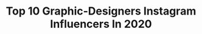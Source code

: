 ---
title: Top 10 Graphic-Designers Instagram Influencers In 2020
description: >-
  Find top graphic-designers Instagram influencers in 2020. Most popular hashtags: #instagram #expofilm #modaportugal #digitalart.
platform: Instagram
profiles:
  - username: "jjahcky"
    fullname: >-
      JAHCKY 💙🌧
    location: "Italy"
    followers: 20699
    engagement: 1171
    commentsToLikes: 0.614236
    id: ck1357lmf03nf0i19tia4dloa
    verified: false
    hashtags: "#futurerider, #streetstyle, #streetwear, #airforce"
  - username: "chispipika"
    fullname: >-
      ♡ 忘れられない鋼 🍂
    location: "Japan"
    followers: 8273
    engagement: 2012
    commentsToLikes: 0.054720
    id: ck5zyixk79yx80i14nnz9e6zn
    verified: false
    hashtags: "#eclectic, #art, #instagram, #simplycooldesign"
  - username: "martinhagomez"
    fullname: >-
      Martinha Gomez
    location: "Portugal"
    followers: 25521
    engagement: 528
    commentsToLikes: 0.232442
    id: ck0tybj33marc0i19b7w37ha9
    verified: false
    hashtags: "#spring, #bridge, #tattoo, #hairstyle"
  - username: "shootquality"
    fullname: >-
      S H O O T   Q U A L I T Y 📸
    location: "France"
    followers: 107565
    engagement: 2291
    commentsToLikes: 0.021347
    id: ck6trap7gxwad0j71xh60gszb
    verified: false
    hashtags: "#photographer, #portraitspage, #brands, #aovportraits"
  - username: "alicecatdesigner"
    fullname: >-
      alicecatdesigner
    location: "France"
    followers: 110558
    engagement: 365
    commentsToLikes: 0.149311
    id: ck14il5tcfyh90i19lywyr81c
    verified: false
    hashtags: "#moisdavril, #tiktok, #coaching, #petitefrenchie"
  - username: "branorozcom"
    fullname: >-
      Bran Orozco Muñoz
    location: "Colombia"
    followers: 17188
    engagement: 527
    commentsToLikes: 0.110827
    id: ck15ux3olox5w0i19y3al30ix
    verified: false
    hashtags: "#travelcolombia, #hotelhilton, #barranquilla, #style"
  - username: "miridesign10"
    fullname: >-
      MIRI LIBERMAN ▪ מירי ליברמן
    location: ""
    followers: 11431
    engagement: 817
    commentsToLikes: 0.338827
    id: ck5ccz59qi97l0i117fo29s1w
    verified: false
    hashtags: "#instaisrael, #shoesstyle, #parisstreetstyle, #jerusal"
  - username: "raha.digital.art"
    fullname: >-
      𝐑𝐀𝐇𝐀 𝐆𝐑𝐀𝐏𝐇𝐈𝐂 𝐓𝐄𝐀𝐌
    location: ""
    followers: 43542
    engagement: 292
    commentsToLikes: 0.112456
    id: ck0tvq35eccy80i19hsf99785
    verified: false
    hashtags: "#worldofwarcraftaddict, #artist, #girl, #singer"
  - username: "anyasiberia"
    fullname: >-
      ANYA SIBERIA
    location: "United States"
    followers: 11980
    engagement: 1488
    commentsToLikes: 0.027440
    id: ck5hjzcyhhin00i113idjhk3h
    verified: false
    hashtags: "#anyatakeone, #siberiaaboutacting"
  - username: "_umbertodf_"
    fullname: >-
      UMBERTO DI FINIZIO
    location: ""
    followers: 13023
    engagement: 750
    commentsToLikes: 0.112562
    id: ck8t8kselku270j78iw4rcp3g
    verified: false
    hashtags: "#grandhotelinportocervo, #lettino, #scopri, #watchthesea"
---
